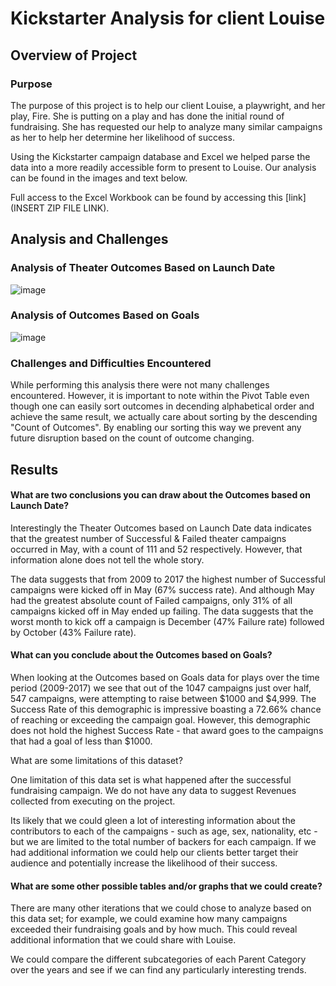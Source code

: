 # Kickstarter Analysis for client Louise

## Overview of Project

### Purpose

The purpose of this project is to help our client Louise, a playwright, and her play, Fire. She is putting on a play and has done the initial round of fundraising. She has requested our help to analyze many similar campaigns as her to help her determine her likelihood of success. 

Using the Kickstarter campaign database and Excel we helped parse the data into a more readily accessible form to present to Louise. Our analysis can be found in the images and text below. 

Full access to the Excel Workbook can be found by accessing this [link](INSERT ZIP FILE LINK). 

## Analysis and Challenges


### Analysis of Theater Outcomes Based on Launch Date
![image](https://user-images.githubusercontent.com/70111980/187568206-0ec1d781-b506-47ec-8dc9-6306f0352053.png)


### Analysis of Outcomes Based on Goals
![image](https://user-images.githubusercontent.com/70111980/187568322-01087aa2-8a16-4fc6-bab6-14fd9e8e2074.png)


### Challenges and Difficulties Encountered

While performing this analysis there were not many challenges encountered. However, it is important to note within the Pivot Table even though one can easily sort outcomes in decending alphabetical order and achieve the same result, we actually care about sorting by the descending "Count of Outcomes". By enabling our sorting this way we prevent any future disruption based on the count of outcome changing. 

## Results

#### What are two conclusions you can draw about the Outcomes based on Launch Date?

Interestingly the Theater Outcomes based on Launch Date data indicates that the greatest number of Successful & Failed theater campaigns occurred in May, with a count of 111 and 52 respectively. However, that information alone does not tell the whole story. 

The data suggests that from 2009 to 2017 the highest number of Successful campaigns were kicked off in May (67% success rate). And although May had the greatest absolute count of Failed campaigns, only 31% of all campaigns kicked off in May ended up failing. The data suggests that the worst month to kick off a campaign is December (47% Failure rate) followed by October (43% Failure rate).

#### What can you conclude about the Outcomes based on Goals?

When looking at the Outcomes based on Goals data for plays over the time period (2009-2017) we see that out of the 1047 campaigns just over half, 547 campaigns, were attempting to raise between $1000 and $4,999. The Success Rate of this demographic is impressive boasting a 72.66% chance of reaching or exceeding the campaign goal. However, this demographic does not hold the highest Success Rate - that award goes to the campaigns that had a goal of less than $1000.  

What are some limitations of this dataset?

One limitation of this data set is what happened after the successful fundraising campaign. We do not have any data to suggest Revenues collected from executing on the project. 

Its likely that we could gleen a lot of interesting information about the contributors to each of the campaigns - such as age, sex, nationality, etc - but we are limited to the total number of backers for each campaign. If we had additional information we could help our clients better target their audience and potentially increase the likelihood of their success. 


#### What are some other possible tables and/or graphs that we could create?

There are many other iterations that we could chose to analyze based on this data set; for example, we could examine how many campaigns exceeded their fundraising goals and by how much. This could reveal additional information that we could share with Louise. 

We could compare the different subcategories of each Parent Category over the years and see if we can find any particularly interesting trends. 

